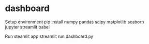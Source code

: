 # dashboard

Setup environment
pip install numpy pandas scipy matplotlib seaborn jupyter streamlit babel

Run steamlit app
streamlit run dashboard.py
